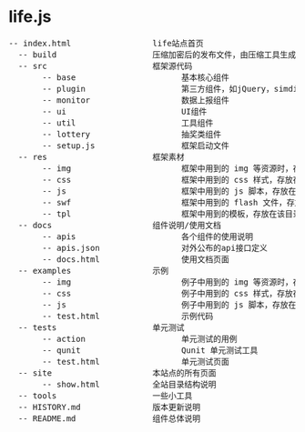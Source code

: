 <h1>life.js</h1>
<pre>
-- index.html                 life站点首页
  -- build                    压缩加密后的发布文件，由压缩工具生成
  -- src                      框架源代码
       -- base                      基本核心组件
       -- plugin                    第三方组件，如jQuery，simditor，highcharts等
       -- monitor                   数据上报组件
       -- ui                        UI组件
       -- util                      工具组件
       -- lottery                   抽奖类组件
       -- setup.js                  框架启动文件
  -- res                      框架素材
       -- img                       框架中用到的 img 等资源时，存放在该目录
       -- css                       框架中用到的 css 样式，存放在该目录
       -- js                        框架中用到的 js 脚本，存放在该目录
       -- swf                       框架中用到的 flash 文件，存放在该目录
       -- tpl                       框架中用到的模板，存放在该目录
  -- docs                     组件说明/使用文档
       -- apis                      各个组件的使用说明
       -- apis.json                 对外公布的api接口定义
       -- docs.html                 使用文档页面
  -- examples                 示例
       -- img                       例子中用到的 img 等资源时，存放在该目录
       -- css                       例子中用到的 css 样式，存放在该目录
       -- js                        例子中用到的 js 脚本，存放在该目录
       -- test.html                 示例代码
  -- tests                    单元测试
       -- action                    单元测试的用例
       -- qunit                     Qunit 单元测试工具
       -- test.html                 单元测试页面
  -- site                     本站点的所有页面
       -- show.html           全站目录结构说明
  -- tools                    一些小工具
  -- HISTORY.md               版本更新说明
  -- README.md                组件总体说明
</pre>
